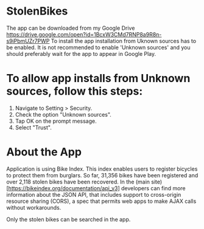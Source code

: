 # StolenBikes

The app can be downloaded from my Google Drive https://drive.google.com/open?id=1BcxW3CMd7RNP8a9R8n-s9iPbmUZr7PWP To install the app installation from Uknown sources has to be enabled. It is not recommended to enable 'Unknown sources' and you should preferably wait for the app to appear in Google Play.

# To allow app installs from Unknown sources, follow this steps:
1) Navigate to Setting > Security.
2) Check the option "Unknown sources".
3) Tap OK on the prompt message.
4) Select "Trust".

# About the App
Application is using Bike Index. This index enables users to register bicycles to protect them from burglars. So far, 31,356 bikes have been registered and over 2,118 stolen bikes have been recovered. In the (main site)[https://bikeindex.org/documentation/api_v3] developers can find more information about the JSON API, that includes support to cross-origin resource sharing (CORS), a spec that permits web apps to make AJAX calls without workarounds.

Only the stolen bikes can be searched in the app.
